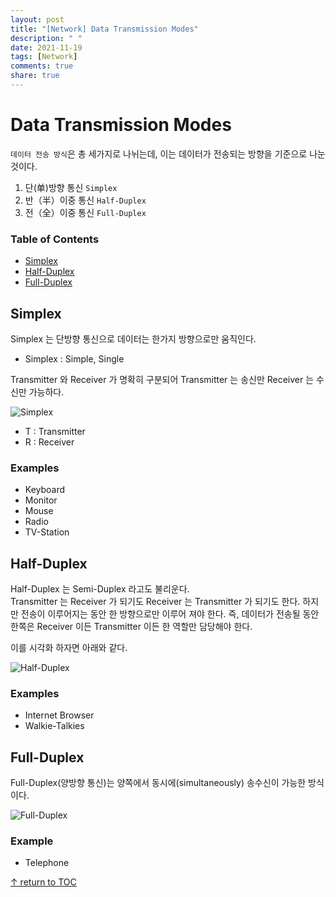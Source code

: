 ```yaml
---
layout: post
title: "[Network] Data Transmission Modes"
description: " "
date: 2021-11-19
tags: [Network]
comments: true
share: true
---
```


# Data Transmission Modes

`데이터 전송 방식`은 총 세가지로 나뉘는데, 이는 데이터가 전송되는 방향을 기준으로 나눈 것이다.

1. 단(单)방향 통신 `Simplex`
1. 반（半）이중 통신 `Half-Duplex`
1. 전（全）이중 통신 `Full-Duplex`

### Table of Contents
* [Simplex](#simplex)
* [Half-Duplex](#half-duplex)
* [Full-Duplex](#full-duplex)

## Simplex
Simplex 는 단방향 통신으로 데이터는 한가지 방향으로만 움직인다.  
- Simplex : Simple, Single

Transmitter 와 Receiver 가 명확히 구분되어 Transmitter 는 송신만 Receiver 는 수신만 가능하다.  

![Simplex](https://user-images.githubusercontent.com/48475824/120071589-0f266280-c0cb-11eb-91cf-24be2a3e185d.gif)

- T : Transmitter
- R : Receiver

### Examples
- Keyboard
- Monitor
- Mouse
- Radio
- TV-Station

## Half-Duplex  
Half-Duplex 는 Semi-Duplex 라고도 불리운다.  
Transmitter 는 Receiver 가 되기도 Receiver 는 Transmitter 가 되기도 한다. 하지만 전송이 이루어지는 동안 한 방향으로만 이루어 져야 한다. 즉, 데이터가 전송될 동안 한쪽은 Receiver 이든 Transmitter 이든 한 역할만 담당해야 한다.  

이를 시각화 하자면 아래와 같다.  

![Half-Duplex](https://user-images.githubusercontent.com/48475824/120071838-e5217000-c0cb-11eb-9f16-871146b6af9f.gif)

### Examples
- Internet Browser
- Walkie-Talkies

## Full-Duplex  
Full-Duplex(양방향 통신)는 양쪽에서 동시에(simultaneously) 송수신이 가능한 방식이다.  

![Full-Duplex](https://user-images.githubusercontent.com/48475824/120072129-223a3200-c0cd-11eb-84e8-4c00f428b0fa.gif)

### Example
- Telephone


[↑ return to TOC](#table-of-contents)